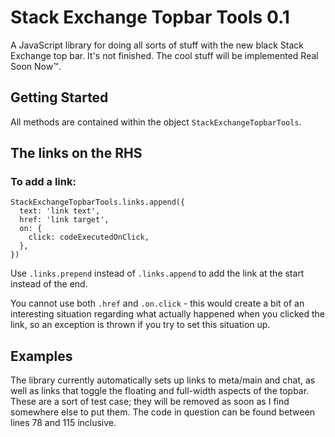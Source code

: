 # Stack Exchange Topbar Tools 0.1

A JavaScript library for doing all sorts of stuff with the new black Stack Exchange top bar. It's not finished. The cool stuff will be implemented Real Soon Now™.

## Getting Started

All methods are contained within the object `StackExchangeTopbarTools`.

## The links on the RHS

### To add a link:

    StackExchangeTopbarTools.links.append({
      text: 'link text',
      href: 'link target',
      on: {
        click: codeExecutedOnClick,
      },
    })

Use `.links.prepend` instead of `.links.append` to add the link at the start instead of the end.

You cannot use both `.href` and `.on.click` - this would create a bit of an interesting situation regarding what actually happened when you clicked the link, so an exception is thrown if you try to set this situation up.

## Examples

The library currently automatically sets up links to meta/main and chat, as well as links that toggle the floating and full-width aspects of the topbar. These are a sort of test case; they will be removed as soon as I find somewhere else to put them. The code in question can be found between lines 78 and 115 inclusive.
